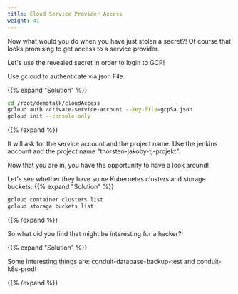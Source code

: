 ```yaml
---
title: Cloud Service Provider Access
weight: 41
---
```


Now what would you do when you have just stolen a secret?!
Of course that looks promising to get access to a service provider.

Let's use the revealed secret in order to login to GCP!

Use gcloud to authenticate via json File:

{{% expand "Solution" %}}

```bash
cd /root/demotalk/cloudAccess
gcloud auth activate-service-account --key-file=gcpSa.json
gcloud init --console-only
```

{{% /expand %}}

It will ask for the service account and the project name. Use the jenkins account and the project name "thorsten-jakoby-tj-projekt".

Now that you are in, you have the opportunity to have a look around!

Let's see whether they have some Kubernetes clusters and storage buckets:
{{% expand "Solution" %}}

```bash
gcloud container clusters list
gcloud storage buckets list
```

{{% /expand %}}

So what did you find that might be interesting for a hacker?!

{{% expand "Solution" %}}

Some interesting things are: conduit-database-backup-test and conduit-k8s-prod!

{{% /expand %}}
